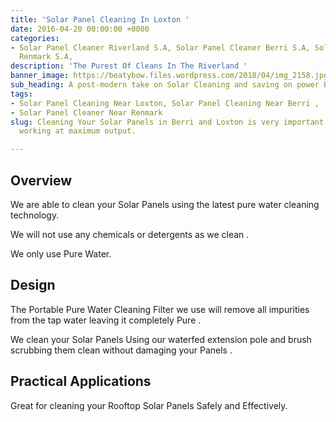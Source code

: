 ```yaml
---
title: 'Solar Panel Cleaning In Loxton '
date: 2016-04-20 00:00:00 +0000
categories:
- Solar Panel Cleaner Riverland S.A, Solar Panel Cleaner Berri S.A, Solar Panel Cleaner
  Renmark S.A,
description: 'The Purest Of Cleans In The Riverland '
banner_image: https://beatybow.files.wordpress.com/2018/04/img_2158.jpg?w=600&crop
sub_heading: A post-modern take on Solar Cleaning and saving on power bills.
tags:
- Solar Panel Cleaning Near Loxton, Solar Panel Cleaning Near Berri ,
- Solar Panel Cleaner Near Renmark
slug: Cleaning Your Solar Panels in Berri and Loxton is very important to keep them
  working at maximum output.

---
```

## Overview

We are able to clean your Solar Panels using the latest pure water cleaning technology.

We will not use any chemicals or detergents as we clean .

We only use Pure Water.

## Design

The Portable Pure Water Cleaning Filter we use will remove all impurities from the tap water leaving it completely Pure .

We clean your Solar Panels Using our waterfed extension pole and brush scrubbing them clean without damaging your Panels .

## Practical Applications 

Great for cleaning your Rooftop Solar Panels Safely and Effectively.